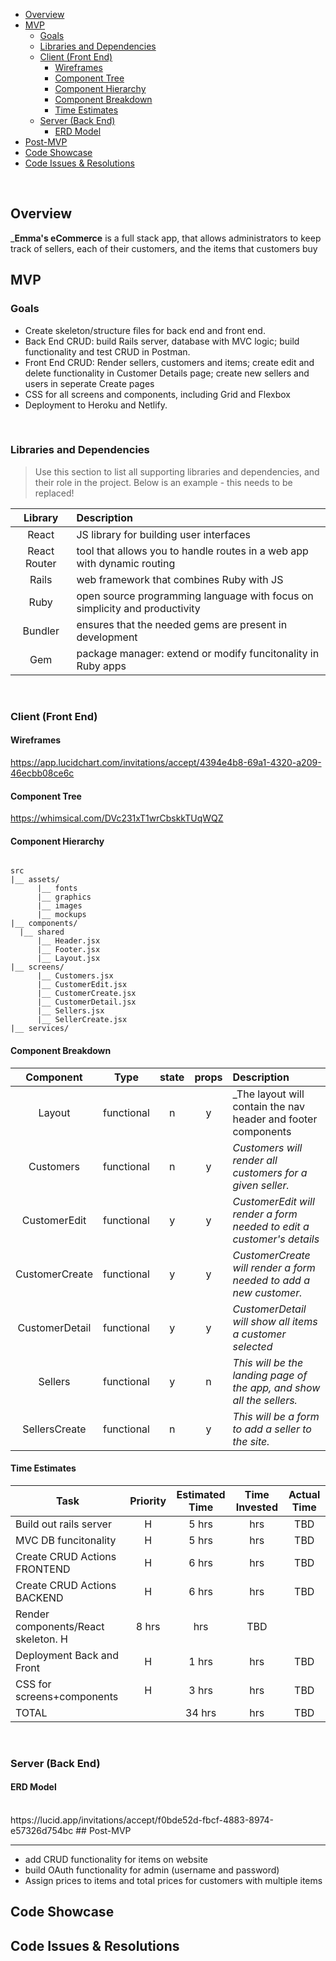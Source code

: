 

- [Overview](#overview)
- [MVP](#mvp)
  - [Goals](#goals)
  - [Libraries and Dependencies](#libraries-and-dependencies)
  - [Client (Front End)](#client-front-end)
    - [Wireframes](#wireframes)
    - [Component Tree](#component-tree)
    - [Component Hierarchy](#component-hierarchy)
    - [Component Breakdown](#component-breakdown)
    - [Time Estimates](#time-estimates)
  - [Server (Back End)](#server-back-end)
    - [ERD Model](#erd-model)
- [Post-MVP](#post-mvp)
- [Code Showcase](#code-showcase)
- [Code Issues & Resolutions](#code-issues--resolutions)

<br>

## Overview

_**Emma's eCommerce** is a full stack app, that allows administrators to keep track of sellers, each of their customers, and the items that customers buy


## MVP



### Goals

- Create skeleton/structure files for back end and front end.
- Back End CRUD: build Rails server, database with MVC logic; build functionality and test CRUD in Postman.
- Front End CRUD: Render sellers, customers and items; create edit and delete functionality in Customer Details page; create new sellers and users in seperate Create pages
- CSS for all screens and components, including Grid and Flexbox
- Deployment to Heroku and Netlify.
<br>

### Libraries and Dependencies

> Use this section to list all supporting libraries and dependencies, and their role in the project. Below is an example - this needs to be replaced!

|     Library      | Description                                                               |
| :--------------: | :------------------------------------------------------------------------ |
|      React       | JS library for building user interfaces                                   |
|   React Router   | tool that allows you to handle routes in a web app with dynamic routing   |
|     Rails        | web framework that combines Ruby with JS                                  |
|     Ruby         | open source programming language with focus on simplicity and productivity|
|     Bundler      | ensures that the needed gems are present in development                   |
|     Gem          | package manager: extend or modify funcitonality in Ruby apps              |



<br>

### Client (Front End)

#### Wireframes

https://app.lucidchart.com/invitations/accept/4394e4b8-69a1-4320-a209-46ecbb08ce6c

#### Component Tree

https://whimsical.com/DVc231xT1wrCbskkTUqWQZ

#### Component Hierarchy

 

``` structure

src
|__ assets/
      |__ fonts
      |__ graphics
      |__ images
      |__ mockups
|__ components/
  |__ shared
      |__ Header.jsx
      |__ Footer.jsx
      |__ Layout.jsx
|__ screens/
      |__ Customers.jsx
      |__ CustomerEdit.jsx
      |__ CustomerCreate.jsx
      |__ CustomerDetail.jsx
      |__ Sellers.jsx
      |__ SellerCreate.jsx
|__ services/

```

#### Component Breakdown


|     Component      |    Type    | state | props | Description                                                            |
|    :----------:    | :--------: | :---: | :---: | :---------------------------------------------------------------       |
|    Layout          | functional |   n   |   y   | _The layout will contain the nav header and footer components          |
|   Customers        | functional |   n   |   y   | _Customers will render all customers for a given seller._              |
|   CustomerEdit     | functional |   y   |   y   | _CustomerEdit will render a form needed to edit a customer's details_  |
|   CustomerCreate   | functional |   y   |   y   | _CustomerCreate will render a form needed to add a new customer._      |
|   CustomerDetail   | functional |   y   |   y   | _CustomerDetail will show all items a customer selected_               |
|   Sellers          | functional |   y   |   n   | _This will be the landing page of the app, and show all the sellers._  |
|   SellersCreate    | functional |   n   |   y   | _This will be a form to add a seller to the site._                     |


#### Time Estimates


| Task                        | Priority           | Estimated Time | Time Invested | Actual Time |
| --------------------------- | :----------------: | :------------: | :-----------: | :---------: |
| Build out rails server      |         H          |     5 hrs      |       hrs     |     TBD     |
| MVC DB funcitonality        |         H          |     5 hrs      |       hrs     |     TBD     |
| Create CRUD Actions FRONTEND|         H          |     6 hrs      |       hrs     |     TBD     |
| Create CRUD Actions BACKEND |         H          |     6 hrs      |       hrs     |     TBD     |
|Render components/React skeleton.      H          |     8 hrs      |       hrs     |     TBD     |
| Deployment Back and Front   |         H          |     1 hrs      |       hrs     |     TBD     |
| CSS for screens+components  |         H          |     3 hrs      |       hrs     |     TBD     |
| TOTAL                       |                    |     34 hrs     |       hrs     |     TBD     |


<br>

### Server (Back End)

#### ERD Model


<br>
https://lucid.app/invitations/accept/f0bde52d-fbcf-4883-8974-e57326d754bc
## Post-MVP


***
- add CRUD functionality for items on website
- build OAuth functionality for admin (username and password)
- Assign prices to items and total prices for customers with multiple items



## Code Showcase


## Code Issues & Resolutions

